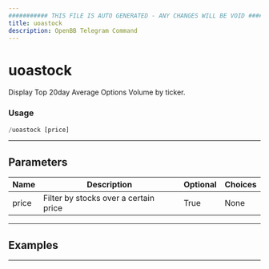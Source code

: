 ```yaml
---
########### THIS FILE IS AUTO GENERATED - ANY CHANGES WILL BE VOID ###########
title: uoastock
description: OpenBB Telegram Command
---
```


# uoastock

Display Top 20day Average Options Volume by ticker.

### Usage

```python wordwrap
/uoastock [price]
```

---

## Parameters

| Name | Description | Optional | Choices |
| ---- | ----------- | -------- | ------- |
| price | Filter by stocks over a certain price | True | None |


---

## Examples


---

